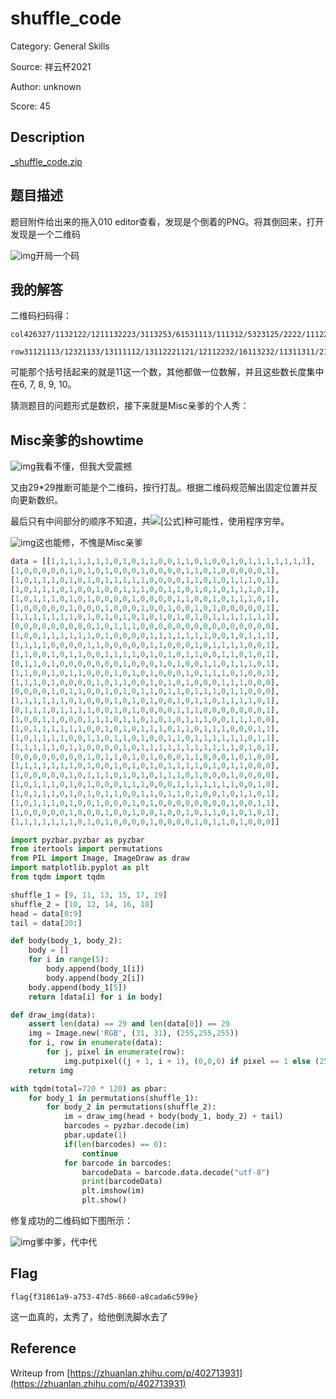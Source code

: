 # shuffle_code

Category: General Skills

Source: 祥云杯2021

Author: unknown

Score: 45

## Description

[_shuffle_code.zip](https://compass.ctfd.io/files/8d360d8246c56a97349d626b654efa7c/shuffle_code.zip?token=eyJ1c2VyX2lkIjoxLCJ0ZWFtX2lkIjpudWxsLCJmaWxlX2lkIjoxMDZ9.YSX1Vg.oDvsPieFHNto3YC2DMKNau7RyrA)

## 题目描述

题目附件给出来的拖入010 editor查看，发现是个倒着的PNG。将其倒回来，打开发现是一个二维码

![img](https://pic3.zhimg.com/80/v2-79da176dbbcee490264bc4aec94bfcbe_720w.jpg)开局一个码

## 我的解答

二维码扫码得：

```text
col426327/1132122/1211132223/3113253/61531113/111312/5323125/2222/11122153/311111/14312121/11231211/2423211/262121/422221/622132/31121/221122111/5122311/2111221221/121692/12122111/232326/11142121/31253151/22111111123/111313121/1111111/2151371

row31121113/12321133/13111112/13112221121/12112232/16113232/11311311/21111231/11111211/711111117/2124112211/611111241/1311371/131152131/13/2121111311/521(11)11/1311321131/1211211/11111111/14221262/3411131/161713/422141/7122117/1111112111/7111412/71111121/131112131
```

可能那个括号括起来的就是11这一个数，其他都做一位数解，并且这些数长度集中在6, 7, 8, 9, 10。

猜测题目的问题形式是数织，接下来就是Misc亲爹的个人秀：

## Misc亲爹的showtime

![img](https://pic3.zhimg.com/80/v2-00c27b01020bec039c6812be5caea656_720w.jpg)我看不懂，但我大受震撼

又由29*29推断可能是个二维码，按行打乱。根据二维码规范解出固定位置并反向更新数织。

最后只有中间部分的顺序不知道，共![[公式]](https://www.zhihu.com/equation?tex=5%21+%5Ctimes+6%21+%3D+86400)种可能性，使用程序穷举。

![img](https://pic1.zhimg.com/80/v2-f730cc2b0343f10d28ed3a515cdfc4f4_720w.jpg)这也能修，不愧是Misc亲爹

```python
data = [[1,1,1,1,1,1,1,0,1,0,1,1,0,0,1,1,0,1,0,0,1,0,1,1,1,1,1,1,1],
[1,0,0,0,0,0,1,0,1,0,1,0,0,0,1,0,0,0,0,1,1,0,1,0,0,0,0,0,1],
[1,0,1,1,1,0,1,0,1,0,1,1,1,1,1,0,0,0,0,1,1,0,1,0,1,1,1,0,1],
[1,0,1,1,1,0,1,0,0,1,0,0,1,1,1,0,0,1,1,0,1,0,1,0,1,1,1,0,1],
[1,0,1,1,1,0,1,0,1,0,0,0,0,1,0,0,0,0,1,1,0,0,1,0,1,1,1,0,1],
[1,0,0,0,0,0,1,0,0,0,1,0,0,0,1,0,0,1,0,0,1,0,1,0,0,0,0,0,1],
[1,1,1,1,1,1,1,0,1,0,1,0,1,0,1,0,1,0,1,0,1,0,1,1,1,1,1,1,1],
[0,0,0,0,0,0,0,0,0,1,0,1,1,1,0,0,0,0,0,0,0,0,0,0,0,0,0,0,0],
[1,0,0,1,1,1,1,1,1,0,1,0,0,0,0,1,1,1,1,1,1,1,0,0,1,0,1,1,1],
[1,1,1,1,0,0,0,0,1,1,0,0,0,0,0,1,1,0,0,0,1,0,1,1,1,1,0,0,1],
[1,1,0,0,1,0,1,1,0,0,1,1,1,1,0,1,0,1,0,1,1,0,0,1,1,0,1,0,1],
[0,1,1,0,1,0,0,0,0,0,0,0,1,0,0,0,1,0,1,0,0,1,1,0,1,1,1,0,1],
[1,1,0,0,1,0,1,1,0,0,0,1,0,1,0,1,0,0,0,1,0,1,1,1,0,1,0,0,1],
[1,1,1,0,1,0,0,0,0,1,0,1,1,0,0,1,0,1,0,1,0,0,0,1,1,1,0,0,0],
[0,0,0,0,1,0,1,1,0,0,1,0,1,0,1,1,0,1,1,0,1,1,1,0,1,1,0,0,0],
[1,1,1,1,1,1,0,1,0,0,0,1,0,1,0,1,0,0,1,0,1,1,0,1,1,1,1,0,1],
[0,1,1,1,0,1,1,1,1,0,0,1,0,1,0,0,0,0,1,1,1,0,0,0,0,0,0,0,1],
[1,0,0,1,1,0,0,0,1,1,1,0,1,1,0,1,0,1,0,1,1,1,0,0,1,1,1,0,0],
[1,0,1,1,1,1,1,1,0,0,1,0,1,0,1,1,1,0,1,1,0,1,1,1,0,0,0,1,1],
[1,0,1,1,1,1,0,0,1,1,0,1,1,0,1,0,0,1,1,0,1,1,1,1,1,1,0,1,1],
[1,1,1,1,1,0,1,1,0,0,0,0,1,0,1,1,1,1,1,1,1,1,1,1,1,0,1,0,1],
[0,0,0,0,0,0,0,0,1,0,1,1,0,1,0,1,0,0,0,1,1,0,0,0,1,0,1,0,0],
[1,1,1,1,1,1,1,0,1,0,0,1,0,1,0,1,0,1,1,1,1,0,1,0,1,1,0,0,0],
[1,0,0,0,0,0,1,0,1,1,1,0,1,0,1,0,1,1,1,0,1,0,0,0,1,0,0,0,0],
[1,0,1,1,1,0,1,0,1,0,0,0,1,1,1,0,0,0,1,1,1,1,1,1,1,0,0,1,0],
[1,0,1,1,1,0,1,0,1,0,1,1,0,0,1,1,0,1,1,0,1,0,0,1,0,1,1,0,1],
[1,0,1,1,1,0,1,0,0,1,0,0,0,1,0,1,0,0,0,0,0,0,0,0,1,0,0,1,1],
[1,0,0,0,0,0,1,0,0,0,1,0,0,1,0,0,1,0,0,1,0,1,1,0,1,0,1,0,1],
[1,1,1,1,1,1,1,0,1,0,1,0,0,0,0,1,0,0,0,0,1,0,1,1,0,1,0,0,0]]

import pyzbar.pyzbar as pyzbar
from itertools import permutations
from PIL import Image, ImageDraw as draw
import matplotlib.pyplot as plt
from tqdm import tqdm

shuffle_1 = [9, 11, 13, 15, 17, 19]
shuffle_2 = [10, 12, 14, 16, 18]
head = data[0:9]
tail = data[20:]

def body(body_1, body_2):
    body = []
    for i in range(5):
        body.append(body_1[i])
        body.append(body_2[i])
    body.append(body_1[5])
    return [data[i] for i in body]

def draw_img(data):
    assert len(data) == 29 and len(data[0]) == 29
    img = Image.new('RGB', (31, 31), (255,255,255))
    for i, row in enumerate(data):
        for j, pixel in enumerate(row):
            img.putpixel((j + 1, i + 1), (0,0,0) if pixel == 1 else (255,255,255))
    return img

with tqdm(total=720 * 120) as pbar:
    for body_1 in permutations(shuffle_1):
        for body_2 in permutations(shuffle_2):
            im = draw_img(head + body(body_1, body_2) + tail)
            barcodes = pyzbar.decode(im)
            pbar.update(1)
            if(len(barcodes) == 0):
                continue
            for barcode in barcodes:
                barcodeData = barcode.data.decode("utf-8")
                print(barcodeData)
                plt.imshow(im)
                plt.show()
```

修复成功的二维码如下图所示：

![img](https://pic3.zhimg.com/80/v2-c9be4aca7a5c7efb3d8c630e58f780c6_720w.jpg)爹中爹，代中代

## Flag

```text
flag{f31861a9-a753-47d5-8660-a8cada6c599e}
```

这一血真的，太秀了，给他倒洗脚水去了

## Reference

Writeup from [https://zhuanlan.zhihu.com/p/402713931](https://zhuanlan.zhihu.com/p/402713931)